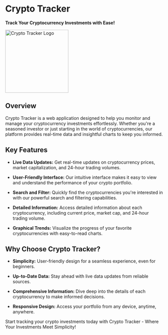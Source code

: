 # Crypto Tracker

**Track Your Cryptocurrency Investments with Ease!**

<img src="https://upload.wikimedia.org/wikipedia/commons/thumb/c/cf/Angular_full_color_logo.svg/640px-Angular_full_color_logo.svg.png" alt="Crypto Tracker Logo" width="200" height="200">


## Overview

Crypto Tracker is a web application designed to help you monitor and manage your cryptocurrency investments effortlessly. Whether you're a seasoned investor or just starting in the world of cryptocurrencies, our platform provides real-time data and insightful charts to keep you informed.

## Key Features

- **Live Data Updates:** Get real-time updates on cryptocurrency prices, market capitalization, and 24-hour trading volumes.

- **User-Friendly Interface:** Our intuitive interface makes it easy to view and understand the performance of your crypto portfolio.

- **Search and Filter:** Quickly find the cryptocurrencies you're interested in with our powerful search and filtering capabilities.

- **Detailed Information:** Access detailed information about each cryptocurrency, including current price, market cap, and 24-hour trading volume.

- **Graphical Trends:** Visualize the progress of your favorite cryptocurrencies with easy-to-read charts.

## Why Choose Crypto Tracker?

- **Simplicity:** User-friendly design for a seamless experience, even for beginners.

- **Up-to-Date Data:** Stay ahead with live data updates from reliable sources.

- **Comprehensive Information:** Dive deep into the details of each cryptocurrency to make informed decisions.

- **Responsive Design:** Access your portfolio from any device, anytime, anywhere.

Start tracking your crypto investments today with Crypto Tracker - Where Your Investments Meet Simplicity!
